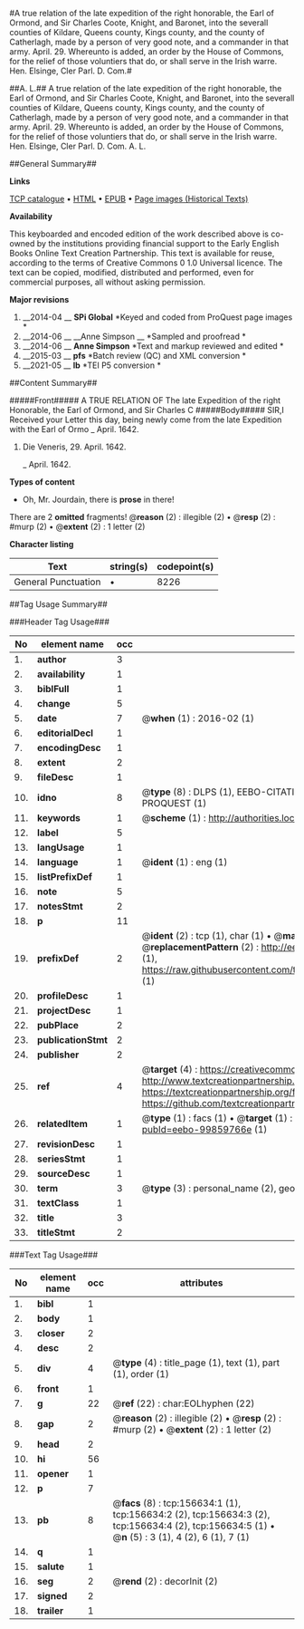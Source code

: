 #A true relation of the late expedition of the right honorable, the Earl of Ormond, and Sir Charles Coote, Knight, and Baronet, into the severall counties of Kildare, Queens county, Kings county, and the county of Catherlagh, made by a person of very good note, and a commander in that army. April. 29.  Whereunto is added, an order by the House of Commons, for the relief of those voluntiers that do, or shall serve in the Irish warre. Hen. Elsinge, Cler Parl. D. Com.#

##A. L.##
A true relation of the late expedition of the right honorable, the Earl of Ormond, and Sir Charles Coote, Knight, and Baronet, into the severall counties of Kildare, Queens county, Kings county, and the county of Catherlagh, made by a person of very good note, and a commander in that army. April. 29.  Whereunto is added, an order by the House of Commons, for the relief of those voluntiers that do, or shall serve in the Irish warre. Hen. Elsinge, Cler Parl. D. Com.
A. L.

##General Summary##

**Links**

[TCP catalogue](http://www.ota.ox.ac.uk/tcp/)  • 
[HTML](http://tei.it.ox.ac.uk/tcp/Texts-HTML/free/A88/A88825.html)  • 
[EPUB](http://tei.it.ox.ac.uk/tcp/Texts-EPUB/free/A88/A88825.epub) • 
[Page images (Historical Texts)](https://historicaltexts.jisc.ac.uk/eebo-99859766e)

**Availability**

This keyboarded and encoded edition of the work described above is co-owned by the
    institutions providing financial support to the Early English Books Online Text Creation
    Partnership. This text is available for reuse, according to the terms of  Creative Commons 0 1.0 Universal
    licence. The text can be copied, modified, distributed and performed, even for commercial
    purposes, all without asking permission.

**Major revisions**

1. __2014-04 __ __SPi Global__ *Keyed and coded from ProQuest page images *
1. __2014-06 __ __Anne Simpson __ *Sampled and proofread *
1. __2014-06 __ __Anne Simpson__ *Text and markup reviewed and edited *
1. __2015-03 __ __pfs__ *Batch review (QC) and XML conversion *
1. __2021-05 __ __lb__ *TEI P5 conversion *

##Content Summary##

#####Front#####
A TRUE RELATION OF The late Expedition of the right Honorable, the Earl of Ormond, and Sir Charles C
#####Body#####
SIR,I Received your Letter this day, being newly come from the late Expedition with the Earl of Ormo
    _ April. 1642.

1. Die Veneris, 29. April. 1642.

    _ April. 1642.

**Types of content**

  * Oh, Mr. Jourdain, there is **prose** in there!

There are 2 **omitted** fragments! 
 @__reason__ (2) : illegible (2)  •  @__resp__ (2) : #murp (2)  •  @__extent__ (2) : 1 letter (2)

**Character listing**


|Text|string(s)|codepoint(s)|
|---|---|---|
|General Punctuation|•|8226|

##Tag Usage Summary##

###Header Tag Usage###

|No|element name|occ|attributes|
|---|---|---|---|
|1.|__author__|3||
|2.|__availability__|1||
|3.|__biblFull__|1||
|4.|__change__|5||
|5.|__date__|7| @__when__ (1) : 2016-02 (1)|
|6.|__editorialDecl__|1||
|7.|__encodingDesc__|1||
|8.|__extent__|2||
|9.|__fileDesc__|1||
|10.|__idno__|8| @__type__ (8) : DLPS (1), EEBO-CITATION (1), VID (1), EEBO-PROQUEST (1), STC (3), PROQUEST (1)|
|11.|__keywords__|1| @__scheme__ (1) : http://authorities.loc.gov/ (1)|
|12.|__label__|5||
|13.|__langUsage__|1||
|14.|__language__|1| @__ident__ (1) : eng (1)|
|15.|__listPrefixDef__|1||
|16.|__note__|5||
|17.|__notesStmt__|2||
|18.|__p__|11||
|19.|__prefixDef__|2| @__ident__ (2) : tcp (1), char (1)  •  @__matchPattern__ (2) : ([0-9\-]+):([0-9IVX]+) (1), (.+) (1)  •  @__replacementPattern__ (2) : http://eebo.chadwyck.com/downloadtiff?vid=$1&page=$2 (1), https://raw.githubusercontent.com/textcreationpartnership/Texts/master/tcpchars.xml#$1 (1)|
|20.|__profileDesc__|1||
|21.|__projectDesc__|1||
|22.|__pubPlace__|2||
|23.|__publicationStmt__|2||
|24.|__publisher__|2||
|25.|__ref__|4| @__target__ (4) : https://creativecommons.org/publicdomain/zero/1.0/ (1), http://www.textcreationpartnership.org/docs/. (1), https://textcreationpartnership.org/faq/#faq05 (1), https://github.com/textcreationpartnership (1)|
|26.|__relatedItem__|1| @__type__ (1) : facs (1)  •  @__target__ (1) : https://data.historicaltexts.jisc.ac.uk/view?pubId=eebo-99859766e (1)|
|27.|__revisionDesc__|1||
|28.|__seriesStmt__|1||
|29.|__sourceDesc__|1||
|30.|__term__|3| @__type__ (3) : personal_name (2), geographic_name (1)|
|31.|__textClass__|1||
|32.|__title__|3||
|33.|__titleStmt__|2||


###Text Tag Usage###

|No|element name|occ|attributes|
|---|---|---|---|
|1.|__bibl__|1||
|2.|__body__|1||
|3.|__closer__|2||
|4.|__desc__|2||
|5.|__div__|4| @__type__ (4) : title_page (1), text (1), part (1), order (1)|
|6.|__front__|1||
|7.|__g__|22| @__ref__ (22) : char:EOLhyphen (22)|
|8.|__gap__|2| @__reason__ (2) : illegible (2)  •  @__resp__ (2) : #murp (2)  •  @__extent__ (2) : 1 letter (2)|
|9.|__head__|2||
|10.|__hi__|56||
|11.|__opener__|1||
|12.|__p__|7||
|13.|__pb__|8| @__facs__ (8) : tcp:156634:1 (1), tcp:156634:2 (2), tcp:156634:3 (2), tcp:156634:4 (2), tcp:156634:5 (1)  •  @__n__ (5) : 3 (1), 4 (2), 6 (1), 7 (1)|
|14.|__q__|1||
|15.|__salute__|1||
|16.|__seg__|2| @__rend__ (2) : decorInit (2)|
|17.|__signed__|2||
|18.|__trailer__|1||

